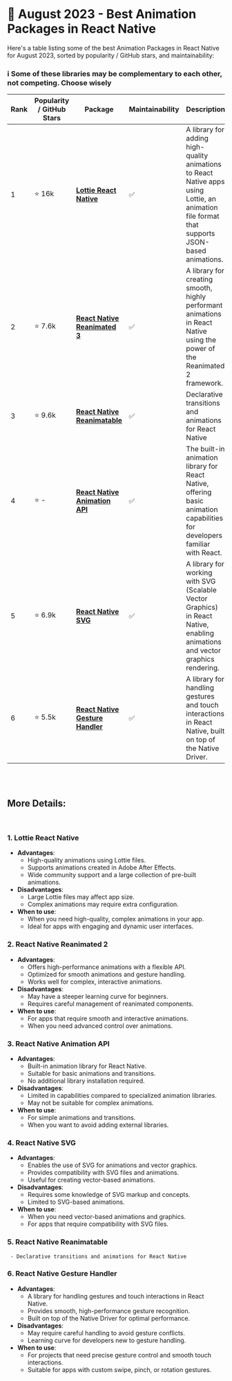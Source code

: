 # 📆 August 2023 - Best Animation Packages in React Native

Here's a table listing some of the best Animation Packages in React Native for August 2023, sorted by popularity / GitHub stars, and maintainability:

### ℹ️ Some of these libraries may be complementary to each other, not competing. Choose wisely

| Rank | Popularity / GitHub Stars | Package | Maintainability | Description |
| ---- | -------------------------- | ------- | ---------------- | ----------- |
| 1    | ⭐ 16k          | [**Lottie React Native**](https://github.com/lottie-react-native/lottie-react-native) | :white_check_mark: | A library for adding high-quality animations to React Native apps using Lottie, an animation file format that supports JSON-based animations. |
| 2    | ⭐ 7.6k              | [**React Native Reanimated 3**](https://github.com/software-mansion/react-native-reanimated) | :white_check_mark:     | A library for creating smooth, highly performant animations in React Native using the power of the Reanimated 2 framework. |
| 3    | ⭐ 9.6k              | [**React Native Reanimatable**](https://github.com/oblador/react-native-animatable) | :white_check_mark:    | Declarative transitions and animations for React Native |
| 4    | ⭐ -            | [**React Native Animation API**](https://reactnative.dev/docs/animations) | :white_check_mark: | The built-in animation library for React Native, offering basic animation capabilities for developers familiar with React. |
| 5    | ⭐ 6.9k            | [**React Native SVG**](https://github.com/react-native-svg/react-native-svg) | :white_check_mark: | A library for working with SVG (Scalable Vector Graphics) in React Native, enabling animations and vector graphics rendering. |
| 6    | ⭐ 5.5k            | [**React Native Gesture Handler**](https://github.com/software-mansion/react-native-gesture-handler) | :white_check_mark: | A library for handling gestures and touch interactions in React Native, built on top of the Native Driver. |

</br>
</br>

## More Details:

</br>

### 1. Lottie React Native
   - **Advantages**:
     - High-quality animations using Lottie files.
     - Supports animations created in Adobe After Effects.
     - Wide community support and a large collection of pre-built animations.
   - **Disadvantages**:
     - Large Lottie files may affect app size.
     - Complex animations may require extra configuration.
   - **When to use**:
     - When you need high-quality, complex animations in your app.
     - Ideal for apps with engaging and dynamic user interfaces.

### 2. React Native Reanimated 2
   - **Advantages**:
     - Offers high-performance animations with a flexible API.
     - Optimized for smooth animations and gesture handling.
     - Works well for complex, interactive animations.
   - **Disadvantages**:
     - May have a steeper learning curve for beginners.
     - Requires careful management of reanimated components.
   - **When to use**:
     - For apps that require smooth and interactive animations.
     - When you need advanced control over animations.

### 3. React Native Animation API
   - **Advantages**:
     - Built-in animation library for React Native.
     - Suitable for basic animations and transitions.
     - No additional library installation required.
   - **Disadvantages**:
     - Limited in capabilities compared to specialized animation libraries.
     - May not be suitable for complex animations.
   - **When to use**:
     - For simple animations and transitions.
     - When you want to avoid adding external libraries.

### 4. React Native SVG
   - **Advantages**:
     - Enables the use of SVG for animations and vector graphics.
     - Provides compatibility with SVG files and animations.
     - Useful for creating vector-based animations.
   - **Disadvantages**:
     - Requires some knowledge of SVG markup and concepts.
     - Limited to SVG-based animations.
   - **When to use**:
     - When you need vector-based animations and graphics.
     - For apps that require compatibility with SVG files.


### 5. React Native Reanimatable
     - Declarative transitions and animations for React Native

### 6. React Native Gesture Handler
   - **Advantages**:
     - A library for handling gestures and touch interactions in React Native.
     - Provides smooth, high-performance gesture recognition.
     - Built on top of the Native Driver for optimal performance.
   - **Disadvantages**:
     - May require careful handling to avoid gesture conflicts.
     - Learning curve for developers new to gesture handling.
   - **When to use**:
     - For projects that need precise gesture control and smooth touch interactions.
     - Suitable for apps with custom swipe, pinch, or rotation gestures.


